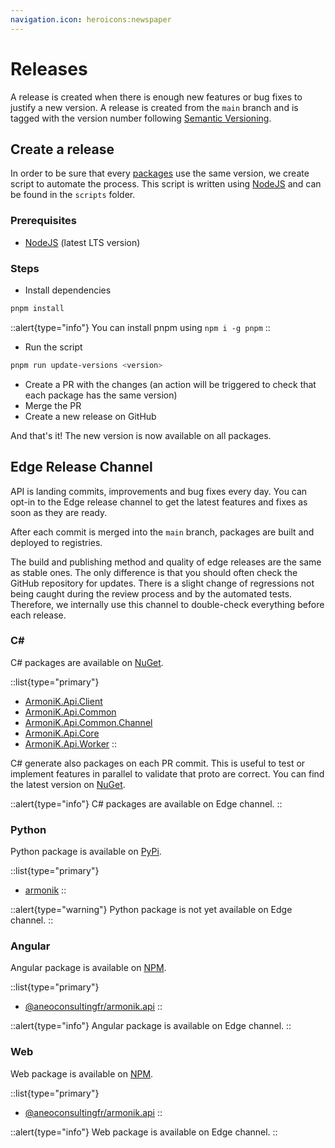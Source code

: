 ```yaml
---
navigation.icon: heroicons:newspaper
---
```


# Releases

A release is created when there is enough new features or bug fixes to justify a new version. A release is created from the `main` branch and is tagged with the version number following [Semantic Versioning](https://semver.org/).

## Create a release

In order to be sure that every [packages](/guide/packages) use the same version, we create script to automate the process. This script is written using [NodeJS](https://nodejs.org/en/) and can be found in the `scripts` folder.

### Prerequisites

- [NodeJS](https://nodejs.org/en/) (latest LTS version)

### Steps

- Install dependencies

```bash
pnpm install
```

::alert{type="info"}
You can install pnpm using `npm i -g pnpm`
::

- Run the script

```bash
pnpm run update-versions <version>
```

- Create a PR with the changes (an action will be triggered to check that each package has the same version)
- Merge the PR
- Create a new release on GitHub

And that's it! The new version is now available on all packages.

## Edge Release Channel

API is landing commits, improvements and bug fixes every day. You can opt-in to the Edge release channel to get the latest features and fixes as soon as they are ready.

After each commit is merged into the `main` branch, packages are built and deployed to registries.

The build and publishing method and quality of edge releases are the same as stable ones. The only difference is that you should often check the GitHub repository for updates. There is a slight change of regressions not being caught during the review process and by the automated tests. Therefore, we internally use this channel to double-check everything before each release.

### C#

C# packages are available on [NuGet](https://www.nuget.org).

::list{type="primary"}
- [ArmoniK.Api.Client](https://www.nuget.org/packages/ArmoniK.Api.Client/)
- [ArmoniK.Api.Common](https://www.nuget.org/packages/ArmoniK.Api.Common/)
- [ArmoniK.Api.Common.Channel](https://www.nuget.org/packages/ArmoniK.Api.Common.Channel/)
- [ArmoniK.Api.Core](https://www.nuget.org/packages/ArmoniK.Api.Core/)
- [ArmoniK.Api.Worker](https://www.nuget.org/packages/ArmoniK.Api.Worker/)
::

C# generate also packages on each PR commit. This is useful to test or implement features in parallel to validate that proto are correct. You can find the latest version on [NuGet](https://www.nuget.org/profiles/ANEO).

::alert{type="info"}
C# packages are available on Edge channel.
::

### Python

Python package is available on [PyPi](https://pypi.org/).

::list{type="primary"}
- [armonik](https://pypi.org/project/armonik/)
::

::alert{type="warning"}
Python package is not yet available on Edge channel.
::

### Angular

Angular package is available on [NPM](https://www.npmjs.com).

::list{type="primary"}
- [@aneoconsultingfr/armonik.api](https://www.npmjs.com/package/@aneoconsultingfr/armonik.api.angular)
::

::alert{type="info"}
Angular package is available on Edge channel.
::

### Web

Web package is available on [NPM](https://www.npmjs.com).

::list{type="primary"}
- [@aneoconsultingfr/armonik.api](https://www.npmjs.com/package/@aneoconsultingfr/armonik.api)
::

::alert{type="info"}
Web package is available on Edge channel.
::
